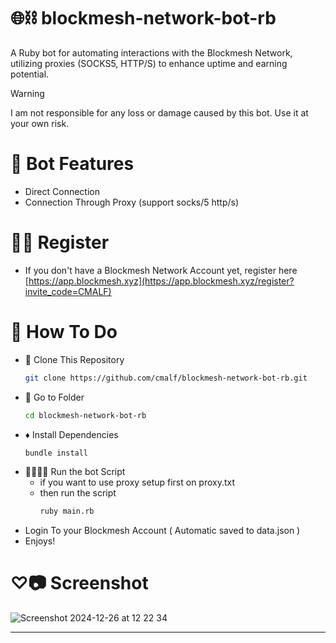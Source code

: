 # 🌐⛓️ blockmesh-network-bot-rb
A Ruby bot for automating interactions with the Blockmesh Network, utilizing proxies (SOCKS5, HTTP/S) to enhance uptime and earning potential.

> [!WARNING]
> I am not responsible for any loss or damage caused by this bot. Use it at your own risk.
> 
# 🦾 Bot Features
- Direct Connection
- Connection Through Proxy (support socks/5 http/s)

# ✍🏻 Register

- If you don't have a Blockmesh Network Account yet, register here [https://app.blockmesh.xyz](https://app.blockmesh.xyz/register?invite_code=CMALF)

# 🤔 How To Do

- 🧬 Clone This Repository
  ```bash
  git clone https://github.com/cmalf/blockmesh-network-bot-rb.git
  ```
- 📂 Go to Folder
  ```bash
  cd blockmesh-network-bot-rb
  ```
- ♦️ Install Dependencies
  ```bash
  bundle install
  ```
- 🏃🏻‍♂️‍➡️ Run the bot Script
  - if you want to use proxy setup first on proxy.txt
  - then run the script
    ```bash
    ruby main.rb
    ```
 - Login To your Blockmesh Account ( Automatic saved to data.json )
 - Enjoys!

# ♡⃛📷 Screenshot

![Screenshot 2024-12-26 at 12 22 34](https://github.com/user-attachments/assets/d3f61cb7-011e-4aee-b0a2-776df40ea1b1)

<hr>
